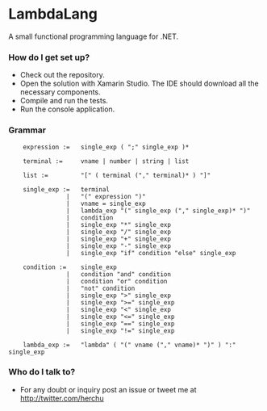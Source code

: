 # LambdaLang #

A small functional programming language for .NET.

### How do I get set up? ###

* Check out the repository.
* Open the solution with Xamarin Studio. The IDE should download all the necessary components.
* Compile and run the tests.
* Run the console application.


### Grammar ###

        expression :=   single_exp ( ";" single_exp )*

        terminal :=		vname | number | string | list

        list := 		"[" ( terminal ("," terminal)* ) "]"

        single_exp :=	terminal
        			|	"(" expression ")"
					|   vname = single_exp
                    |   lambda_exp "(" single_exp ("," single_exp)* ")"
                    |   condition
                    |   single_exp "*" single_exp
                    |   single_exp "/" single_exp
                    |   single_exp "+" single_exp
                    |   single_exp "-" single_exp
                    |   single_exp "if" condition "else" single_exp

        condition :=    single_exp
                    |   condition "and" condition
                    |   condition "or" condition
                    |   "not" condition
                    |   single_exp ">" single_exp
                    |   single_exp ">=" single_exp
                    |   single_exp "<" single_exp
                    |   single_exp "<=" single_exp
                    |   single_exp "==" single_exp
                    |   single_exp "!=" single_exp

        lambda_exp :=	"lambda" ( "(" vname ("," vname)* ")" ) ":" single_exp



### Who do I talk to? ###

* For any doubt or inquiry post an issue or tweet me at http://twitter.com/herchu
